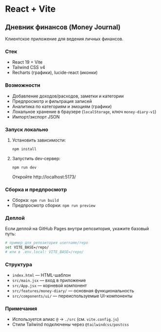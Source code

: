 # React + Vite

## Дневник финансов (Money Journal)

Клиентское приложение для ведения личных финансов.

### Стек
- React 19 + Vite
- Tailwind CSS v4
- Recharts (графики), lucide-react (иконки)

### Возможности
- Добавление доходов/расходов, заметки и категории
- Предпросмотр и фильтрация записей
- Аналитика по категориям и эмоциям (графики)
- Локальное хранение в браузере (`localStorage`, ключ `money-diary-v1`)
- Импорт/экспорт JSON

### Запуск локально
1. Установить зависимости:
   ```bash
   npm install
   ```
2. Запустить dev-сервер:
   ```bash
   npm run dev
   ```
   Откройте http://localhost:5173/

### Сборка и предпросмотр
- Сборка: `npm run build`
- Предпросмотр сборки: `npm run preview`

### Деплой
Если деплой на GitHub Pages внутри репозитория, укажите базовый путь:
```bash
# пример для репозитория username/repo
set VITE_BASE=/repo/
# или в .env.local: VITE_BASE=/repo/
```

### Структура
- `index.html` — HTML-шаблон
- `src/main.jsx` — вход в приложение
- `src/App.jsx` — корневой компонент
- `src/features/money-diary/` — основная функциональность
- `src/components/ui/` — переиспользуемые UI-компоненты

### Примечания
- Используется алиас `@` → `./src` (см. `vite.config.js`)
- Стили Tailwind подключены через `@tailwindcss/postcss`
